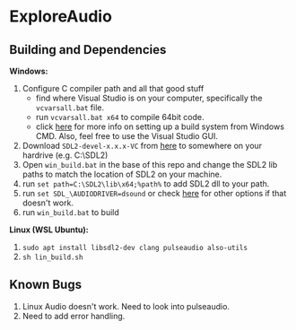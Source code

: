 # ExploreAudio

## Building and Dependencies

**Windows:**

1. Configure C compiler path and all that good stuff
    - find where Visual Studio is on your computer, specifically the `vcvarsall.bat` file. 
    - run `vcvarsall.bat x64` to compile 64bit code. 
    - click [here](https://www.youtube.com/watch?v=Ee3EtYb8d1o) for more info on setting up a build system from Windows CMD. Also, feel free to use the Visual Studio GUI.
2. Download `SDL2-devel-x.x.x-VC` from [here](https://github.com/libsdl-org/SDL/releases) to somewhere on your hardrive (e.g. C:\SDL2)
3. Open `win_build.bat` in the base of this repo and change the SDL2 lib paths to match the location of SDL2 on your machine.
3. run `set path=C:\SDL2\lib\x64;%path%` to add SDL2 dll to your path.
5. run `set SDL_\AUDIODRIVER=dsound` or check [here](https://stackoverflow.com/questions/22960325/no-audio-with-sdl-c) for other options if that doesn't work.
6. run `win_build.bat` to build

**Linux (WSL Ubuntu):**

1. `sudo apt install libsdl2-dev clang pulseaudio also-utils`
2. `sh lin_build.sh`

## Known Bugs

1. Linux Audio doesn't work. Need to look into pulseaudio.
2. Need to add error handling.
